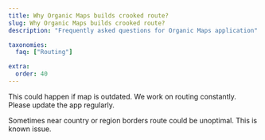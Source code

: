 ```yaml
---
title: Why Organic Maps builds crooked route?
slug: Why Organic Maps builds crooked route?
description: "Frequently asked questions for Organic Maps application"

taxonomies:
  faq: ["Routing"]

extra:
  order: 40
---
```


This could happen if map is outdated. We work on routing constantly. Please update the app regularly.

Sometimes near country or region borders route could be unoptimal. This is known issue.
